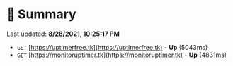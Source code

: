 # 📖 Summary
Last updated: **8/28/2021, 10:25:17 PM**

- `GET` [https://uptimerfree.tk](https://uptimerfree.tk) - **Up** (5043ms)
- `GET` [https://monitoruptimer.tk](https://monitoruptimer.tk) - **Up** (4831ms)
